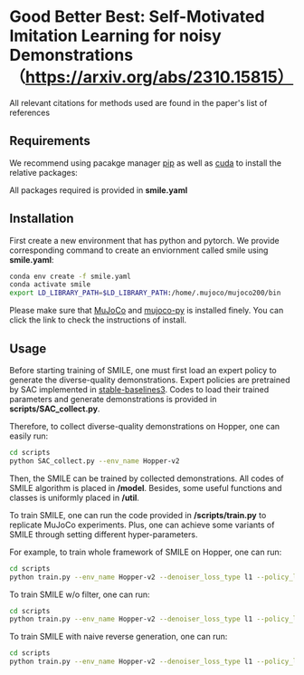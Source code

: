# Good Better Best: Self-Motivated Imitation Learning for noisy Demonstrations（https://arxiv.org/abs/2310.15815）

All relevant citations for methods used are found in the paper's list of references

## Requirements

We recommend using pacakge manager [pip](https://pip.pypa.io/en/stable/) as well as 
[cuda](https://developer.nvidia.com/cuda-toolkit) to install the relative packages:

All packages required is provided in **smile.yaml**

## Installation

First create a new environment that has python and pytorch. 
We provide corresponding command to create an enviornment called smile using **smile.yaml**:

```bash
conda env create -f smile.yaml
conda activate smile
export LD_LIBRARY_PATH=$LD_LIBRARY_PATH:/home/.mujoco/mujoco200/bin
```

Please make sure that [MuJoCo](https://github.com/deepmind/mujoco) and [mujoco-py](https://github.com/openai/mujoco-py) is installed finely. You can click the link to check the instructions of install.


## Usage
Before starting training of SMILE, one must first load an expert policy to generate the diverse-quality demonstrations. Expert policies are pretrained by SAC implemented in [stable-baselines3](https://github.com/DLR-RM/stable-baselines3). Codes to load their trained parameters and generate demonstrations is provided in **scripts/SAC_collect.py**.

Therefore, to collect diverse-quality demonstrations on Hopper, one can easily run:

```bash
cd scripts
python SAC_collect.py --env_name Hopper-v2
```

Then, the SMILE can be trained by collected demonstrations. All codes of SMILE algorithm is placed in **/model**. Besides, some useful functions and classes is uniformly placed in **/util**.

To train SMILE, one can run the code provided in **/scripts/train.py** to replicate MuJoCo experiments. Plus, one can achieve some variants of SMILE through setting different hyper-parameters.

For example, to train whole framework of SMILE on Hopper, one can run:
```bash
cd scripts
python train.py --env_name Hopper-v2 --denoiser_loss_type l1 --policy_loss_type l2  
```

To train SMILE w/o filter, one can run:
```bash
cd scripts
python train.py --env_name Hopper-v2 --denoiser_loss_type l1 --policy_loss_type l2 --no_filtering True 
```

To train SMILE with naive reverse generation, one can run:
```bash
cd scripts
python train.py --env_name Hopper-v2 --denoiser_loss_type l1 --policy_loss_type l2 --naive_reverse True
```

